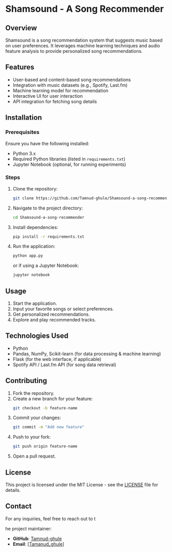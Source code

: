# Shamsound - A Song Recommender

## Overview

Shamsound is a song recommendation system that suggests music based on user preferences. It leverages machine learning techniques and audio feature analysis to provide personalized song recommendations.

## Features

- User-based and content-based song recommendations
- Integration with music datasets (e.g., Spotify, Last.fm)
- Machine learning model for recommendation
- Interactive UI for user interaction
- API integration for fetching song details

## Installation

### Prerequisites

Ensure you have the following installed:

- Python 3.x
- Required Python libraries (listed in `requirements.txt`)
- Jupyter Notebook (optional, for running experiments)

### Steps

1. Clone the repository:
   ```bash
   git clone https://github.com/Tamnud-ghule/Shamsound-a-song-recommender.git
   ```
2. Navigate to the project directory:
   ```bash
   cd Shamsound-a-song-recommender
   ```
3. Install dependencies:
   ```bash
   pip install -r requirements.txt
   ```
4. Run the application:
   ```bash
   python app.py
   ```
   or if using a Jupyter Notebook:
   ```bash
   jupyter notebook
   ```

## Usage

1. Start the application.
2. Input your favorite songs or select preferences.
3. Get personalized recommendations.
4. Explore and play recommended tracks.

## Technologies Used

- Python
- Pandas, NumPy, Scikit-learn (for data processing & machine learning)
- Flask (for the web interface, if applicable)
- Spotify API / Last.fm API (for song data retrieval)

## Contributing

1. Fork the repository.
2. Create a new branch for your feature:
   ```bash
   git checkout -b feature-name
   ```
3. Commit your changes:
   ```bash
   git commit -m "Add new feature"
   ```
4. Push to your fork:
   ```bash
   git push origin feature-name
   ```
5. Open a pull request.

## License

This project is licensed under the MIT License - see the [LICENSE](LICENSE) file for details.

## Contact

For any inquiries, feel free to reach out to t

he project maintainer:

- **GitHub**: [Tamnud-ghule](https://github.com/Tamnud-ghule)
- **Email**: [[Tamanud_ghule](mailto\:tamanudghule57@gmail.com)]

